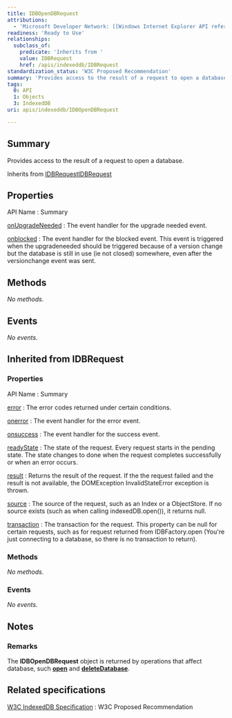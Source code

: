 ```yaml
---
title: IDBOpenDBRequest
attributions:
  - 'Microsoft Developer Network: [[Windows Internet Explorer API reference](http://msdn.microsoft.com/en-us/library/ie/hh828809%28v=vs.85%29.aspx) Article]'
readiness: 'Ready to Use'
relationships:
  subclass_of:
    predicate: 'Inherits from '
    value: IDBRequest
    href: /apis/indexeddb/IDBRequest
standardization_status: 'W3C Proposed Recommendation'
summary: 'Provides access to the result of a request to open a database.'
tags:
  0: API
  1: Objects
  3: IndexedDB
uri: apis/indexeddb/IDBOpenDBRequest

---
```

## Summary

Provides access to the result of a request to open a database.

Inherits from [IDBRequest](/apis/indexeddb/IDBRequest)[IDBRequest](/apis/indexeddb/IDBRequest)

## Properties

API Name
:   Summary

[onUpgradeNeeded](/apis/indexeddb/IDBOpenDBRequest/onUpgradeNeeded)
:   The event handler for the upgrade needed event.

[onblocked](/apis/indexeddb/IDBOpenDBRequest/onblocked)
:   The event handler for the blocked event. This event is triggered when the upgradeneeded should be triggered because of a version change but the database is still in use (ie not closed) somewhere, even after the versionchange event was sent.

## Methods

*No methods.*

## Events

*No events.*

## Inherited from IDBRequest

### Properties

API Name
:   Summary

[error](/apis/indexeddb/IDBRequest/error)
:   The error codes returned under certain conditions.

[onerror](/apis/indexeddb/IDBRequest/onerror)
:   The event handler for the error event.

[onsuccess](/apis/indexeddb/IDBRequest/onsuccess)
:   The event handler for the success event.

[readyState](/apis/indexeddb/IDBRequest/readyState)
:   The state of the request. Every request starts in the pending state. The state changes to done when the request completes successfully or when an error occurs.

[result](/apis/indexeddb/IDBRequest/result)
:   Returns the result of the request. If the the request failed and the result is not available, the DOMException InvalidStateError exception is thrown.

[source](/apis/indexeddb/IDBRequest/source)
:   The source of the request, such as an Index or a ObjectStore. If no source exists (such as when calling indexedDB.open()), it returns null.

[transaction](/apis/indexeddb/IDBRequest/transaction)
:   The transaction for the request. This property can be null for certain requests, such as for request returned from IDBFactory.open (You're just connecting to a database, so there is no transaction to return).

### Methods

*No methods.*

### Events

*No events.*

## Notes

### Remarks

The **IDBOpenDBRequest** object is returned by operations that affect database, such [**open**](/apis/indexeddb/IDBFactory/open) and [**deleteDatabase**](/apis/indexeddb/IDBFactory/deleteDatabase).

## Related specifications

[W3C IndexedDB Specification](http://www.w3.org/TR/IndexedDB/)
:   W3C Proposed Recommendation

